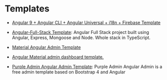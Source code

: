 # Templates

* [Angular 9 + Angular CLI + Angular Universal + i18n + Firebase Template](https://github.com/Ismaestro/angular9-example-app)

* [Angular-Full-Stack Template](https://github.com/DavideViolante/Angular-Full-Stack): Angular Full Stack project built using Angular, Express, Mongoose and Node. Whole stack in TypeScript.

* [Material Angular Admin Template](https://github.com/CreativeIT/material-angular-dashboard)

* [Angular Material admin dashboard template.](https://github.com/ng-matero/ng-matero)

* [Purple Admin Angular Admin Template](https://github.com/BootstrapDash/PurpleAdmin-Free-Angular-Admin-Template): Purple Admin Angular Admin is a free admin template based on Bootstrap 4 and Angular
